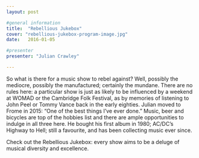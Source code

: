 ```yaml
---
layout: post

#general information
title:  "Rebellious Jukebox"
cover: "rebellious-jukebox-program-image.jpg"
date:   2016-01-05

#presenter
presenter: "Julian Crawley"

---
```


So what is there for a music show to rebel against? Well, possibly the mediocre, possibly the manufactured; certainly the mundane. There are no rules here: a particular show is just as likely to be influenced by a weekend at WOMAD or the Cambridge Folk Festival, as by memories of listening to John Peel or Tommy Vance back in the early eighties. Julian moved to Frome in 2015: “One of the best things I’ve ever done.” Music, beer and bicycles are top of the hobbies list and there are ample opportunities to indulge in all three here. He bought his first album in 1980; AC/DC’s Highway to Hell; still a favourite, and has been collecting music ever since.

Check out the Rebellious Jukebox: every show aims to be a deluge of musical diversity and excellence.